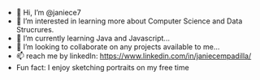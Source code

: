 - 👋 Hi, I’m @janiece7
- 👀 I’m interested in learning more about Computer Science and Data Strucrures.
- 🌱 I’m currently learning Java and Javascript...
- 💞️ I’m looking to collaborate on any projects available to me...
- 📫  reach me by linkedIn: https://www.linkedin.com/in/janiecempadilla/
- Fun fact: I enjoy sketching portraits on my free time
<!---
janiece7/janiece7 is a ✨ special ✨ repository because its `README.md` (this file) appears on your GitHub profile.
You can click the Preview link to take a look at your changes.
--->
